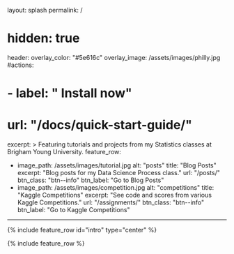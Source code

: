 layout: splash
permalink: /
# hidden: true
header:
  overlay_color: "#5e616c"
  overlay_image: /assets/images/philly.jpg
  #actions:
  #  - label: "<i class='fas fa-download'></i> Install now"
  #    url: "/docs/quick-start-guide/"
excerpt: >
  Featuring tutorials and projects from my Statistics classes at Brigham 
Young University.
feature_row:
  - image_path: /assets/images/tutorial.jpg
    alt: "posts"
    title: "Blog Posts"
    excerpt: "Blog posts for my Data Science Process class."
    url: "/posts/"
    btn_class: "btn--info"
    btn_label: "Go to Blog Posts"
  - image_path: /assets/images/competition.jpg
    alt: "competitions"
    title: "Kaggle Competitions"
    excerpt: "See code and scores from various Kaggle Competitions."
    url: "/assignments/"
    btn_class: "btn--info"
    btn_label: "Go to Kaggle Competitions"
---

{% include feature_row id="intro" type="center" %}

{% include feature_row %}
